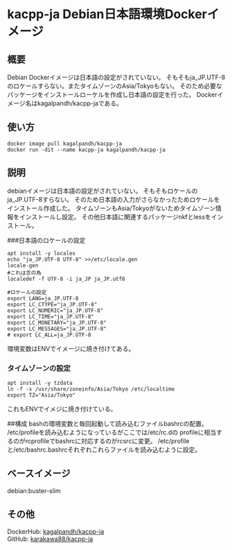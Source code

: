 # kacpp-ja Debian日本語環境Dockerイメージ

## 概要
Debian Dockerイメージは日本語の設定がされていない。
そもそもja_JP.UTF-8のロケールすらない。またタイムゾーンのAsia/Tokyoもない。
そのため必要なパッケージをインストールローケルを作成し日本語の設定を行った。
Dockerイメージ名はkagalpandh/kacpp-jaである。

## 使い方
```shell
docker image pull kagalpandh/kacpp-ja
docker run -dit --name kacpp-ja kagalpandh/kacpp-ja
```

## 説明
debianイメージは日本語の設定がされていない。
そもそもロケールのja_JP.UTF-8すらない。
そのため日本語の入力がさらなかったためロケールをインストール作成した。
タイムゾーンもAsia/Tokyoがないためタイムゾーン情報をインストールし設定。
その他日本語に関連するパッケージnkfとlessをインストール。

###日本語のロケールの設定
```shell
apt install -y locales
echo "ja_JP.UTF-8 UTF-8" >>/etc/locale.gen
locale-gen
#これは念の為
localedef -f UTF-8 -i ja_JP ja_JP.utf8

#ロケールの設定
export LANG=ja_JP.UTF-8
export LC_CTYPE="ja_JP.UTF-8"
export LC_NUMERIC="ja_JP.UTF-8"
export LC_TIME="ja_JP.UTF-8"
export LC_MONETARY="ja_JP.UTF-8"
export LC_MESSAGES="ja_JP.UTF-8"
# export LC_ALL=ja_JP.UTF-8
```
環境変数はENVでイメージに焼き付けてある。

### タイムゾーンの設定
```shell
apt install -y tzdata
ln -f -s /usr/share/zoneinfo/Asia/Tokyo /etc/localtime
export TZ="Asia/Tokyo"
```
これもENVでイメジに焼き付けている。

##構成
bashの環境変数と毎回起動して読み込むファイルbashrcの配置。
/etc/profileを読み込むようになっているがここでは/etc/rc.dの
profileに相当するのがrcprofileでbashrcに対応するのがrcsrcに変更。
/etc/profileと/etc/bashrc.bashrcそれぞれこれらファイルを読み込むように設定。

## ベースイメージ
debian:buster-slim

## その他
DockerHub: [kagalpandh/kacpp-ja](https://hub.docker.com/repository/docker/kagalpandh/kacpp-gccdev)<br />
GitHub: [karakawa88/kacpp-ja](https://github.com/karakawa88/kacpp-ja)

